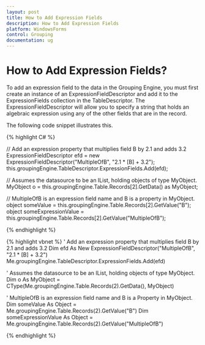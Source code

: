 ```yaml
---
layout: post
title: How to Add Expression Fields
description: How to Add Expression Fields
platform: WindowsForms
control: Grouping
documentation: ug
---
```



# How to Add Expression Fields?
To add an expression field to the data in the Grouping Engine, you must first create an instance of an ExpressionFieldDescriptor and add it to the ExpressionFields collection in the TableDescriptor. The ExpressionFieldDescriptor will allow you to specify a string that holds an algebraic expression using any of the other fields that are in the record.

The following code snippet illustrates this.

{% highlight C# %}

 
// Add an expression property that multiplies field B by 2.1 and adds 3.2
ExpressionFieldDescriptor efd = new ExpressionFieldDescriptor("MultipleOfB", "2.1 * [B] + 3.2");
this.groupingEngine.TableDescriptor.ExpressionFields.Add(efd);
 
// Assumes the datasource to be an IList, holding objects of type MyObject.
MyObject o = this.groupingEngine.Table.Records[2].GetData() as MyObject;
       
// MultipleOfB is an expression field name and B is a property in MyObject.
object someValue = this.groupingEngine.Table.Records[2].GetValue("B");
object someExpressionValue = this.groupingEngine.Table.Records[2].GetValue("MultipleOfB");

{% endhighlight %}



   

 {% highlight vbnet %}
' Add an expression property that multiplies field B by 2.1 and adds 3.2
Dim efd As New ExpressionFieldDescriptor("MultipleOfB", "2.1 * [B] + 3.2")
Me.groupingEngine.TableDescriptor.ExpressionFields.Add(efd)
 
' Assumes the datasource to be an IList, holding objects of type MyObject.
Dim o As MyObject = CType(Me.groupingEngine.Table.Records(2).GetData(), MyObject)
 
' MultipleOfB is an expression field name and B is a Property in MyObject.
Dim someValue As Object = Me.groupingEngine.Table.Records(2).GetValue("B")
Dim someExpressionValue As Object = Me.groupingEngine.Table.Records(2).GetValue("MultipleOfB")

{% endhighlight %}